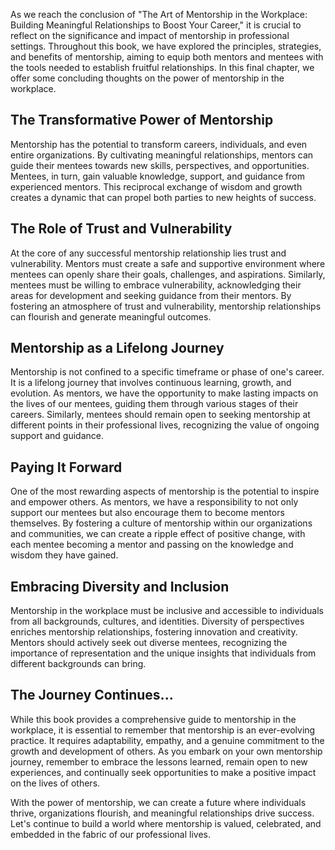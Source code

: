 
As we reach the conclusion of "The Art of Mentorship in the Workplace: Building Meaningful Relationships to Boost Your Career," it is crucial to reflect on the significance and impact of mentorship in professional settings. Throughout this book, we have explored the principles, strategies, and benefits of mentorship, aiming to equip both mentors and mentees with the tools needed to establish fruitful relationships. In this final chapter, we offer some concluding thoughts on the power of mentorship in the workplace.

The Transformative Power of Mentorship
--------------------------------------

Mentorship has the potential to transform careers, individuals, and even entire organizations. By cultivating meaningful relationships, mentors can guide their mentees towards new skills, perspectives, and opportunities. Mentees, in turn, gain valuable knowledge, support, and guidance from experienced mentors. This reciprocal exchange of wisdom and growth creates a dynamic that can propel both parties to new heights of success.

The Role of Trust and Vulnerability
-----------------------------------

At the core of any successful mentorship relationship lies trust and vulnerability. Mentors must create a safe and supportive environment where mentees can openly share their goals, challenges, and aspirations. Similarly, mentees must be willing to embrace vulnerability, acknowledging their areas for development and seeking guidance from their mentors. By fostering an atmosphere of trust and vulnerability, mentorship relationships can flourish and generate meaningful outcomes.

Mentorship as a Lifelong Journey
--------------------------------

Mentorship is not confined to a specific timeframe or phase of one's career. It is a lifelong journey that involves continuous learning, growth, and evolution. As mentors, we have the opportunity to make lasting impacts on the lives of our mentees, guiding them through various stages of their careers. Similarly, mentees should remain open to seeking mentorship at different points in their professional lives, recognizing the value of ongoing support and guidance.

Paying It Forward
-----------------

One of the most rewarding aspects of mentorship is the potential to inspire and empower others. As mentors, we have a responsibility to not only support our mentees but also encourage them to become mentors themselves. By fostering a culture of mentorship within our organizations and communities, we can create a ripple effect of positive change, with each mentee becoming a mentor and passing on the knowledge and wisdom they have gained.

Embracing Diversity and Inclusion
---------------------------------

Mentorship in the workplace must be inclusive and accessible to individuals from all backgrounds, cultures, and identities. Diversity of perspectives enriches mentorship relationships, fostering innovation and creativity. Mentors should actively seek out diverse mentees, recognizing the importance of representation and the unique insights that individuals from different backgrounds can bring.

The Journey Continues...
------------------------

While this book provides a comprehensive guide to mentorship in the workplace, it is essential to remember that mentorship is an ever-evolving practice. It requires adaptability, empathy, and a genuine commitment to the growth and development of others. As you embark on your own mentorship journey, remember to embrace the lessons learned, remain open to new experiences, and continually seek opportunities to make a positive impact on the lives of others.

With the power of mentorship, we can create a future where individuals thrive, organizations flourish, and meaningful relationships drive success. Let's continue to build a world where mentorship is valued, celebrated, and embedded in the fabric of our professional lives.
